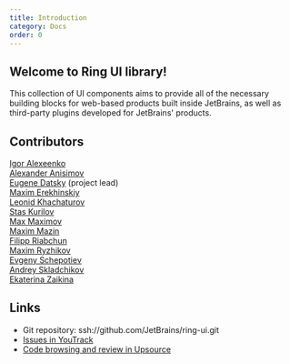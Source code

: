 ```yaml
---
title: Introduction
category: Docs
order: 0
---
```


## Welcome to Ring UI library! 

This collection of UI components aims to provide all of the necessary building 
blocks for web-based products built inside JetBrains, as well as third-party 
plugins developed for JetBrains' products.

## Contributors

[Igor Alexeenko](https://github.com/o0)  
[Alexander Anisimov](https://github.com/anisimov74)  
[Eugene Datsky](https://github.com/princed) (project lead)  
[Maxim Erekhinskiy](https://github.com/nightflash)  
[Leonid Khachaturov](https://github.com/Leonya)  
[Stas Kurilov](https://github.com/kisenka)  
[Max Maximov](https://github.com/maxmaximov)   
[Maxim Mazin](https://github.com/mazine)  
[Filipp Riabchun](https://github.com/Hypnosphi)  
[Maxim Ryzhikov](https://github.com/maksimr)   
[Evgeny Schepotiev](https://github.com/zeckson)   
[Andrey Skladchikov](https://github.com/huston007)   
[Ekaterina Zaikina](https://github.com/katriyna) 

## Links
 
- Git repository: ssh://github.com/JetBrains/ring-ui.git 
- [Issues in YouTrack](https://youtrack.jetbrains.com/issues/RG)
- [Code browsing and review in Upsource](https://upsource.jetbrains.com/ring-ui/view)
